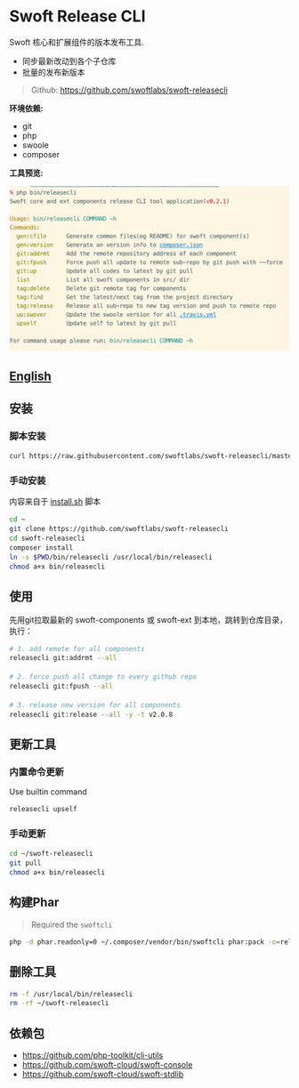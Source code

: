 # Swoft Release CLI

Swoft 核心和扩展组件的版本发布工具.

- 同步最新改动到各个子仓库
- 批量的发布新版本

> Github: https://github.com/swoftlabs/swoft-releasecli

**环境依赖:**

- git
- php
- swoole
- composer

**工具预览:**

![all-commands](all-commands.png)

## [English](README.md)

## 安装

### 脚本安装

```bash
curl https://raw.githubusercontent.com/swoftlabs/swoft-releasecli/master/install.sh | bash
```

### 手动安装

内容来自于 [install.sh](install.sh) 脚本

```bash
cd ~
git clone https://github.com/swoftlabs/swoft-releasecli
cd swoft-releasecli
composer install
ln -s $PWD/bin/releasecli /usr/local/bin/releasecli
chmod a+x bin/releasecli
```

## 使用

先用git拉取最新的 swoft-components 或 swoft-ext 到本地，跳转到仓库目录，执行：

```bash
# 1. add remote for all components
releasecli git:addrmt --all

# 2. force push all change to every github repo
releasecli git:fpush --all

# 3. release new version for all components
releasecli git:release --all -y -t v2.0.8
```

## 更新工具

### 内置命令更新

Use builtin command

```bash
releasecli upself
```

### 手动更新

```bash
cd ~/swoft-releasecli
git pull
chmod a+x bin/releasecli
```

## 构建Phar

> Required the `swoftcli`

```bash
php -d phar.readonly=0 ~/.composer/vendor/bin/swoftcli phar:pack -o=releasecli.phar
```

## 删除工具

```bash
rm -f /usr/local/bin/releasecli
rm -rf ~/swoft-releasecli
```

## 依赖包

- https://github.com/php-toolkit/cli-utils
- https://github.com/swoft-cloud/swoft-console
- https://github.com/swoft-cloud/swoft-stdlib
